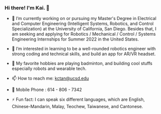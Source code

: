 ### Hi there! I'm Kai. 👋


- 🔭 I’m currently working on or pursuing my Master's Degree in Electrical and Computer Engineering (Intelligent Systems, Robotics, and Control Specialization) at the University of California, San Diego. Besides that, I am seeking and applying for Robotics / Mechanical / Control / Systems Engineering Internships for Summer 2022 in the United States.

- 🌱 I’m interested in learning to be a well-rounded robotics engineer with strong coding and technical skills, and build an app for AR/VR headset.

- 🏸 My favorite hobbies are playing badminton, and building cool stuffs especially robots and wearable tech.

- 📫 How to reach me: kctan@ucsd.edu
- 📱 Mobile Phone   : 614 - 806 - 7342

- ⚡ Fun fact: I can speak six different languages, which are English, Chinese-Mandarin, Malay, Teochew, Taiwanese, and Cantonese.

